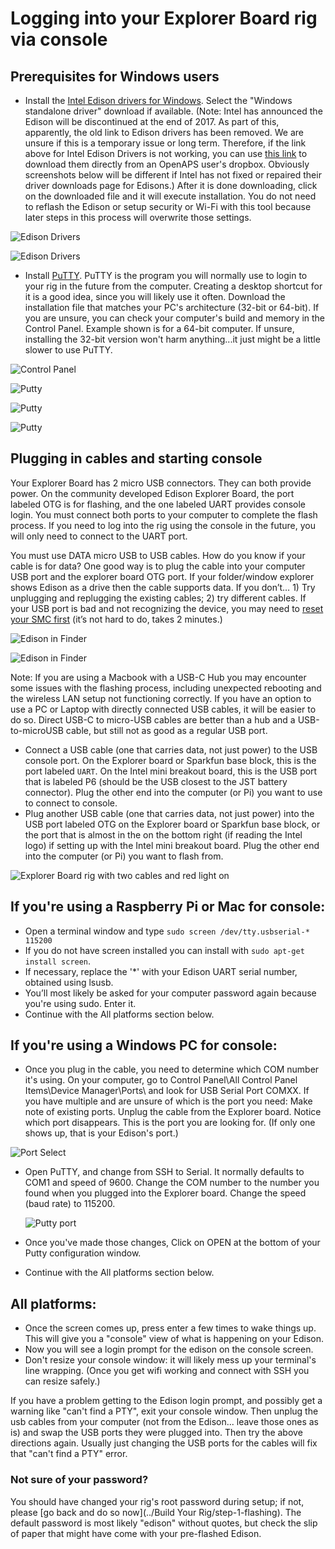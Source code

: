 # Logging into your Explorer Board rig via console

## Prerequisites for Windows users

- Install the [Intel Edison drivers for Windows](https://software.intel.com/en-us/iot/hardware/edison/downloads). Select the "Windows standalone driver" download if available.  (Note: Intel has announced the Edison will be discontinued at the end of 2017.  As part of this, apparently, the old link to Edison drivers has been removed.  We are unsure if this is a temporary issue or long term.  Therefore, if the link above for Intel Edison Drivers is not working, you can use [this link](https://www.dropbox.com/s/d5ooojru5jxsilp/IntelEdisonDriverSetup1.2.1.exe?dl=0) to download them directly from an OpenAPS user's dropbox.  Obviously screenshots below will be different if Intel has not fixed or repaired their driver downloads page for Edisons.) After it is done downloading, click on the downloaded file and it will execute installation. You do not need to reflash the Edison or setup security or Wi-Fi with this tool because later steps in this process will overwrite those settings.

![Edison Drivers](../Images/Edison/edison_driver.png)

![Edison Drivers](../Images/Edison/edison_driver2.png)

- Install [PuTTY]( http://www.chiark.greenend.org.uk/~sgtatham/putty/download.html). PuTTY is the program you will normally use to login to your rig in the future from the computer.  Creating a desktop shortcut for it is a good idea, since you will likely use it often.  Download the installation file that matches your PC's architecture (32-bit or 64-bit).  If you are unsure, you can check your computer's build and memory in the Control Panel.  Example shown is for a 64-bit computer.  If unsure, installing the 32-bit version won't harm anything...it just might be a little slower to use PuTTY.

![Control Panel](../Images/Edison/64_bit.png)

![Putty](../Images/Edison/putty.png)

![Putty](../Images/Edison/putty2.png)

![Putty](../Images/Edison/putty3.png)


## Plugging in cables and starting console

Your Explorer Board has 2 micro USB connectors. They can both provide power. On the community developed Edison Explorer Board, the port labeled OTG is for flashing, and the one labeled UART provides console login. You must connect both ports to your computer to complete the flash process. If you need to log into the rig using the console in the future, you will only need to connect to the UART port.

You must use DATA micro USB to USB cables. How do you know if your cable is for data? One good way is to plug the cable into your computer USB port and the explorer board OTG port. If your folder/window explorer shows Edison as a drive then the cable supports data.
If you don’t… 1) Try unplugging and replugging the existing cables; 2) try different cables.  If your USB port is bad and not recognizing the device, you may need to [reset your SMC first](https://support.apple.com/en-au/HT201295) (it’s not hard to do, takes 2 minutes.)

![Edison in Finder](../Images/Edison/Edison_in_Finder_folder.png) 

![Edison in Finder](../Images/Edison/Edison_in_Finder_folder.png) 

Note: If you are using a Macbook with a USB-C Hub you may encounter some issues with the flashing process, including unexpected rebooting and the wireless LAN setup not functioning correctly. If you have an option to use a PC or Laptop with directly connected USB cables, it will be easier to do so. Direct USB-C to micro-USB cables are better than a hub and a USB-to-microUSB cable, but still not as good as a regular USB port.

  - Connect a USB cable (one that carries data, not just power) to the USB console port. On the Explorer board or Sparkfun base block, this is the port labeled `UART`.  On the Intel mini breakout board, this is the USB port that is labeled P6 (should be the USB closest to the JST battery connector).  Plug the other end into the computer (or Pi) you want to use to connect to console.
  - Plug another USB cable (one that carries data, not just power) into the USB port labeled OTG on the Explorer board or Sparkfun base block, or the port that is almost in the on the bottom right (if reading the Intel logo) if setting up with the Intel mini breakout board.  Plug the other end into the computer (or Pi) you want to flash from.
  
![Explorer Board rig with two cables and red light on](../Images/Edison/ExplorerBoard_two_charging_cables.png) 

## If you're using a Raspberry Pi or Mac for console:
  - Open a terminal window and type `sudo screen /dev/tty.usbserial-* 115200` 
  - If you do not have screen installed you can install with `sudo apt-get install screen`.
  - If necessary, replace the '*' with your Edison UART serial number, obtained using lsusb.
  - You’ll most likely be asked for your computer password again because you're using sudo.  Enter it.  
  - Continue with the All platforms section below.
  
## If you're using a Windows PC for console:

  - Once you plug in the cable, you need to determine which COM number it's using. On your computer, go to Control Panel\All Control Panel Items\Device Manager\Ports\ and look for USB Serial Port COMXX. If you have multiple and are unsure of which is the port you need: Make note of existing ports. Unplug the cable from the Explorer board. Notice which port disappears. This is the port you are looking for. (If only one shows up, that is your Edison's port.)
  
  ![Port Select](../Images/Edison/port.png)
  
  - Open PuTTY, and change from SSH to Serial. It normally defaults to COM1 and speed of 9600. Change the COM number to the number you found when you plugged into the Explorer board. Change the speed (baud rate) to 115200. 
  
    ![Putty port](../Images/Edison/putty_port.png) 
  - Once you've made those changes, Click on OPEN at the bottom of your Putty configuration window. 
  - Continue with the All platforms section below.
  
## All platforms:
  - Once the screen comes up, press enter a few times to wake things up. This will give you a "console" view of what is happening on your Edison. 
  - Now you will see a login prompt for the edison on the console screen.
  - Don't resize your console window: it will likely mess up your terminal's line wrapping.  (Once you get wifi working and connect with SSH you can resize safely.)
  
If you have a problem getting to the Edison login prompt, and possibly get a warning like "can't find a PTY", exit your console window.  Then unplug the usb cables from your computer (not from the Edison... leave those ones as is) and swap the USB ports they were plugged into. Then try the above directions again. Usually just changing the USB ports for the cables will fix that "can't find a PTY" error.

### Not sure of your password?

You should have changed your rig's root password during setup; if not, please [go back and do so now](../Build Your Rig/step-1-flashing). The default password is most likely "edison" without quotes, but check the slip of paper that might have come with your pre-flashed Edison.